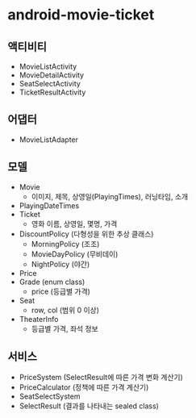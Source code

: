 # android-movie-ticket

## 액티비티
- MovieListActivity
- MovieDetailActivity
- SeatSelectActivity
- TicketResultActivity

## 어댑터
- MovieListAdapter

## 모델
- Movie 
  - 이미지, 제목, 상영일(PlayingTimes), 러닝타임, 소개
- PlayingDateTimes
- Ticket
  - 영화 이름, 상영일, 몇명, 가격
- DiscountPolicy (다형성을 위한 추상 클래스)
  - MorningPolicy (조조)
  - MovieDayPolicy (무비데이)
  - NightPolicy (야간)
- Price
- Grade (enum class)
  - price (등급별 가격)
- Seat
  - row, col (범위 0 이상)
- TheaterInfo
  - 등급별 가격, 좌석 정보

## 서비스
- PriceSystem (SelectResult에 따른 가격 변화 계산기)
- PriceCalculator (정책에 따른 가격 계산기)
- SeatSelectSystem
- SelectResult (결과를 나타내는 sealed class)
